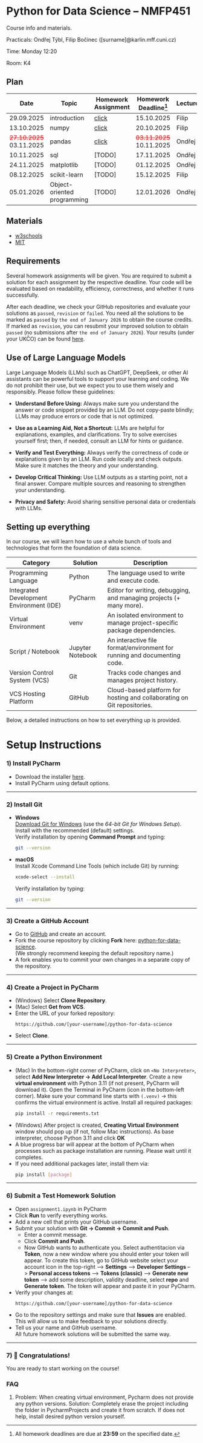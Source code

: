 # Python for Data Science – NMFP451

Course info and materials.

Practicals: Ondřej Týbl, Filip Bočinec ([surname]@karlin.mff.cuni.cz)

Time: Monday 12:20

Room: K4

## Plan
| Date       | Topic                          | Homework Assignment                                                                       | Homework Deadline[^1] | Lecturer |
|------------|--------------------------------|-------------------------------------------------------------------------------------------|------------------|----------|
| 29.09.2025 | introduction                   | [click](https://github.com/ondratybl/python-for-data-science/blob/main/assignment1.ipynb) | 15.10.2025           | Filip   |
| 13.10.2025 | numpy                          | [click](https://github.com/ondratybl/python-for-data-science/blob/main/assignment2.ipynb) | 20.10.2025           | Filip   |
| <span style="color:red;">~~27.10.2025~~</span> 03.11.2025 | pandas                         | [click](https://github.com/ondratybl/python-for-data-science/blob/main/assignment3.ipynb) | <span style="color:red;">~~03.11.2025~~</span> 10.11.2025           | Ondřej   |
| 10.11.2025 | sql                            | [TODO]                                                                                    | 17.11.2025           | Ondřej   |
| 24.11.2025 | matplotlib                     | [TODO]                                                                                    | 01.12.2025           | Ondřej   |
| 08.12.2025 | scikit-learn                   | [TODO]                                                                                    | 15.12.2025           | Filip   |
| 05.01.2026 | Object-oriented programming    | [TODO]                                                                                    | 12.01.2026           | Ondřej   |

[^1]: All homework deadlines are due at **23:59** on the specified date.

## Materials

- [w3schools](https://www.w3schools.com/python/)
- [MIT](https://ocw.mit.edu/courses/6-100l-introduction-to-cs-and-programming-using-python-fall-2022/)

## Requirements

Several homework assignments will be given. You are required to submit a solution for each assignment by the respective deadline. Your code will be evaluated based on readability, efficiency, correctness, and whether it runs successfully.

After each deadline, we check your GitHub repositories and evaluate your solutions as `passed`, `revision` or `failed`. You need all the solutions to be marked as `passed` by `the end of January 2026` to obtain the course credits. If marked as `revision`, you can resubmit your improved solution to obtain `passed` (no submissions after `the end of January 2026`). Your results (under your UKČO) can be found [here](https://github.com/ondratybl/python-for-data-science/blob/main/HW_results.md).

## Use of Large Language Models

Large Language Models (LLMs) such as ChatGPT, DeepSeek, or other AI assistants can be powerful tools to support your learning and coding. We do not prohibit their use, but we expect you to use them wisely and responsibly. Please follow these guidelines:

- **Understand Before Using:** Always make sure you understand the answer or code snippet provided by an LLM. Do not copy-paste blindly; LLMs may produce errors or code that is not optimized.

- **Use as a Learning Aid, Not a Shortcut:** LLMs are helpful for explanations, examples, and clarifications. Try to solve exercises yourself first; then, if needed, consult an LLM for hints or guidance.

- **Verify and Test Everything:** Always verify the correctness of code or explanations given by an LLM. Run code locally and check outputs. Make sure it matches the theory and your understanding.

- **Develop Critical Thinking:** Use LLM outputs as a starting point, not a final answer. Compare multiple sources and reasoning to strengthen your understanding.

- **Privacy and Safety:** Avoid sharing sensitive personal data or credentials with LLMs.

## Setting up everything

In our course, we will learn how to use a whole bunch of tools and technologies that form the foundation of data science.

| Category                     | Solution             | Description                                                                |
|------------------------------|---------------------|-----------------------------------------------------------------------------|
| Programming Language         | Python              | The language used to write and execute code.                                | 
| Integrated Development Environment (IDE)      | PyCharm             | Editor for writing, debugging, and managing projects (+ many more).                |
| Virtual Environment          | venv                | An isolated environment to manage project-specific package dependencies.            |
| Script / Notebook            | Jupyter Notebook    | An interactive file format/environment for running and documenting code.    |
| Version Control System (VCS) | Git                 | Tracks code changes and manages project history.                            |
| VCS Hosting Platform         | GitHub              | Cloud-based platform for hosting and collaborating on Git repositories.     |

Below, a detailed instructions on how to set everything up is provided.

# Setup Instructions

### 1) Install PyCharm

- Download the installer [here](https://www.jetbrains.com/pycharm/download/?section=mac).
- Install PyCharm using default options.

---

### 2) Install Git

- **Windows**  
  [Download Git for Windows](https://git-scm.com/download/win) (use the *64-bit Git for Windows Setup*).  
  Install with the recommended (default) settings.  
  Verify installation by opening **Command Prompt** and typing:  
  ```bash
  git --version
  ```

- **macOS**  
  Install Xcode Command Line Tools (which include Git) by running:  
  ```bash
  xcode-select --install
  ```  
  Verify installation by typing:  
  ```bash
  git --version
  ```

---

### 3) Create a GitHub Account

- Go to [GitHub](https://github.com) and create an account.
- Fork the course repository by clicking **Fork** here: [python-for-data-science](https://github.com/ondratybl/python-for-data-science).  
  (We strongly recommend keeping the default repository name.)
- A fork enables you to commit your own changes in a separate copy of the repository.

---

### 4) Create a Project in PyCharm

- (Windows) Select **Clone Repository**.
- (Mac) Select **Get from VCS**.
- Enter the URL of your forked repository:  
  ```
  https://github.com/[your-username]/python-for-data-science
  ```
- Select **Clone**.

---

### 5) Create a Python Environment

- (Mac) In the bottom-right corner of PyCharm, click on `<No Interpreter>`, select **Add New Interpreter → Add Local Interpreter**. Create a new **virtual environment** with Python 3.11 (if not present, PyCharm will download it). Open the Terminal in PyCharm (icon in the bottom-left corner). Make sure your command line starts with `(.venv)` → this confirms the virtual environment is active. Install all required packages:
  ```bash
  pip install -r requirements.txt
  ```
- (Windows) After project is created, **Creating Virtual Environment** window should pop up (if not, follow Mac instructions). As base interpreter, choose Python 3.11 and click **OK**
- A blue progress bar will appear at the bottom of PyCharm when processes such as package installation are running. Please wait until it completes.
- If you need additional packages later, install them via:
  ```bash
  pip install [package]
  ```

---

### 6) Submit a Test Homework Solution

- Open `assignment1.ipynb` in PyCharm
- Click **Run** to verify everything works.
- Add a new cell that prints your GitHub username.
- Submit your solution with **Git → Commit → Commit and Push**.  
  - Enter a commit message.  
  - Click **Commit and Push**.
  - Now GitHub wants to authenticate you. Select authentitacion via **Token**, now a new window where you should enter your token will appear. To create this token, go to GitHub website select your account icon in the top-right –> **Settings** –> **Developer Settings** –> **Personal access tokens** –> **Tokens (classic)** –> **Generate new token** –> add some description, validity deadline, select **repo** and **Generate token**. The token will appear and paste it in your PyCharm.
- Verify your changes at:  
  ```
  https://github.com/[your-username]/python-for-data-science
  ```
- Go to the repository settings and make sure that **Issues** are enabled. This will allow us to make feedback to your solutions directly.
- Tell us your name and GitHub username.  
  All future homework solutions will be submitted the same way.

---

### 7) 🎉 Congratulations!
You are ready to start working on the course!


### FAQ

1) Problem: When creating virtual environment, Pycharm does not provide any python versions. Solution: Completely erase the project including the folder in PycharmProjects and create it from scratch. If does not help, install desired python version yourself.
